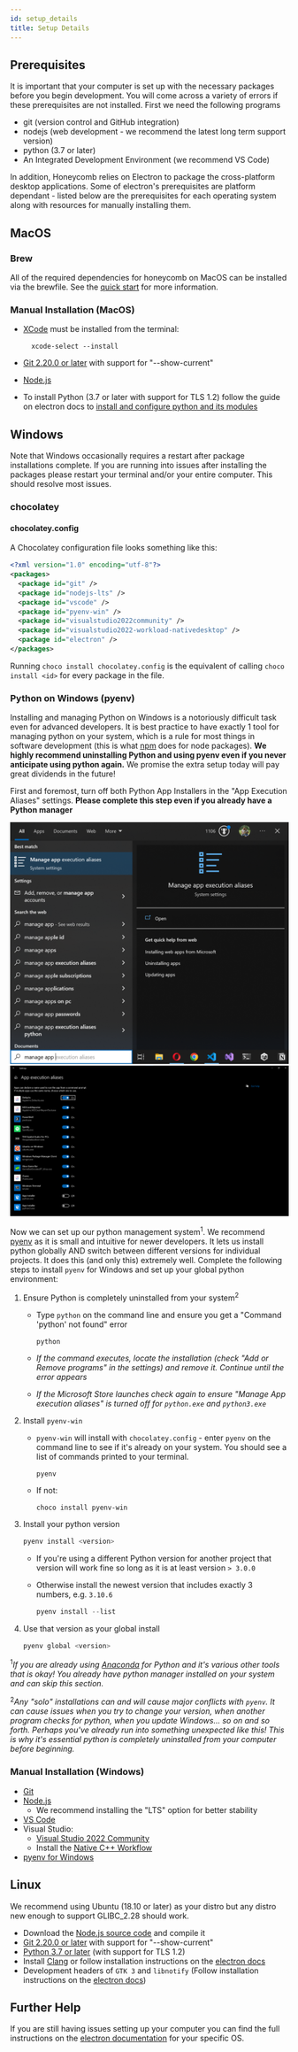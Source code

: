```yaml
---
id: setup_details
title: Setup Details
---
```


## Prerequisites

It is important that your computer is set up with the necessary packages before you begin development. You will come across a variety of errors if these prerequisites are not installed. First we need the following programs

- git (version control and GitHub integration)
- nodejs (web development - we recommend the latest long term support version)
- python (3.7 or later)
- An Integrated Development Environment (we recommend VS Code)

In addition, Honeycomb relies on Electron to package the cross-platform desktop applications. Some of electron's prerequisites are platform dependant - listed below are the prerequisites for each operating system along with resources for manually installing them.

## MacOS

### Brew

All of the required dependencies for honeycomb on MacOS can be installed via the brewfile. See the [quick start](quick_start.md#installing-prerequisites-with-homebrew-for-macos) for more information.

### Manual Installation (MacOS)

- [XCode](https://developer.apple.com/xcode/) must be installed from the terminal:

  ```terminal
    xcode-select --install
  ```

- [Git 2.20.0 or later](https://git-scm.com/downloads/) with support for "--show-current"
- [Node.js](https://nodejs.org/en/download/)
- To install Python (3.7 or later with support for TLS 1.2) follow the guide on electron docs to [install and configure python and its modules](https://www.electronjs.org/docs/development/build-instructions-macos#python)

## Windows

Note that Windows occasionally requires a restart after package installations complete. If you are running into issues after installing the packages please restart your terminal and/or your entire computer. This should resolve most issues.

### chocolatey

#### chocolatey.config

A Chocolatey configuration file looks something like this:

```xml
<?xml version="1.0" encoding="utf-8"?>
<packages>
  <package id="git" />
  <package id="nodejs-lts" />
  <package id="vscode" />
  <package id="pyenv-win" />
  <package id="visualstudio2022community" />
  <package id="visualstudio2022-workload-nativedesktop" />
  <package id="electron" />
</packages>
```

Running `choco install chocolatey.config` is the equivalent of calling `choco install <id>` for every package in the file.

### Python on Windows (pyenv)

Installing and managing Python on Windows is a notoriously difficult task even for advanced developers. It is best practice to have exactly 1 tool for managing python on your system, which is a rule for most things in software development (this is what [npm](quick_start.md#3-install-npm-packages) does for node packages). **We highly recommend uninstalling Python and using pyenv even if you never anticipate using python again.** We promise the extra setup today will pay great dividends in the future!

First and foremost, turn off both Python App Installers in the "App Execution Aliases" settings. **Please complete this step even if you already have a Python manager**

![App execution aliases](assets/python-win-1.png)
![Turn off app installer](assets/python-win-2.png)

Now we can set up our python management system<sup>1</sup>. We recommend [pyenv](https://github.com/pyenv-win/pyenv-win) as it is small and intuitive for newer developers. It lets us install python globally AND switch between different versions for individual projects. It does this (and only this) extremely well. Complete the following steps to install `pyenv` for Windows and set up your global python environment:

1. Ensure Python is completely uninstalled from your system<sup>2</sup>

   - Type `python` on the command line and ensure you get a "Command 'python' not found" error

     ```powershell
     python
     ```

   - _If the command executes, locate the installation (check "Add or Remove programs" in the settings) and remove it. Continue until the error appears_
   - _If the Microsoft Store launches check again to ensure "Manage App execution aliases" is turned off for `python.exe` and `python3.exe`_

2. Install `pyenv-win`

   - `pyenv-win` will install with `chocolatey.config` - enter `pyenv` on the command line to see if it's already on your system. You should see a list of commands printed to your terminal.

     ```shell
     pyenv
     ```

   - If not:

     ```shell
     choco install pyenv-win
     ```

3. Install your python version

   ```powershell
   pyenv install <version>
   ```

   - If you're using a different Python version for another project that version will work fine so long as it is at least version `> 3.0.0`
   - Otherwise install the newest version that includes exactly 3 numbers, e.g. `3.10.6`

     ```powershell
     pyenv install --list
     ```

4. Use that version as your global install

   ```powershell
   pyenv global <version>
   ```

<sup>1</sup>_If you are already using [Anaconda](https://www.anaconda.com) for Python and it's various other tools that is okay! You already have python manager installed on your system and can skip this section._

<sup>2</sup>_Any "solo" installations can and will cause major conflicts with `pyenv`. It can cause issues when you try to change your version, when another program checks for python, when you update Windows... so on and so forth. Perhaps you've already run into something unexpected like this! This is why it's essential python is completely uninstalled from your computer before beginning._

### Manual Installation (Windows)

- [Git](https://git-scm.com/download/win)
- [Node.js](https://nodejs.org/en/download/)
  - We recommend installing the "LTS" option for better stability
- [VS Code](https://code.visualstudio.com/download)
- Visual Studio:
  - [Visual Studio 2022 Community](https://visualstudio.microsoft.com/vs/community/)
  - Install the [Native C++ Workflow](https://docs.microsoft.com/en-us/cpp/build/vscpp-step-0-installation?view=msvc-160#step-4---choose-workloads-1)
- [pyenv for Windows](https://github.com/pyenv-win/pyenv-win#installation)

## Linux

We recommend using Ubuntu (18.10 or later) as your distro but any distro new enough to support GLIBC_2.28 should work.

- Download the [Node.js source code](https://nodejs.org/en/download/) and compile it
- [Git 2.20.0 or later](https://git-scm.com/downloads/) with support for "--show-current"
- [Python 3.7 or later](https://www.python.org/downloads/) (with support for TLS 1.2)
- Install [Clang](https://clang.llvm.org/get_started.html) or follow installation instructions on the [electron docs](https://www.electronjs.org/docs/development/build-instructions-linux#prerequisites)
- Development headers of `GTK 3` and `libnotify` (Follow installation instructions on the [electron docs](https://www.electronjs.org/docs/development/build-instructions-linux#prerequisites))

## Further Help

If you are still having issues setting up your computer you can find the full instructions on the [electron documentation](https://www.electronjs.org/docs/development/build-instructions-gn) for your specific OS.
